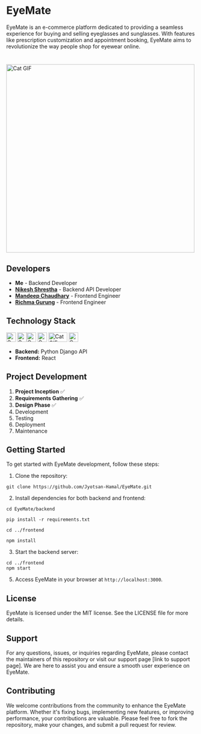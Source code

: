 
# EyeMate

EyeMate is an e-commerce platform dedicated to providing a seamless experience for buying and selling eyeglasses and sunglasses. With features like prescription customization and appointment booking, EyeMate aims to revolutionize the way people shop for eyewear online.
# 
<img src="https://user-images.githubusercontent.com/74038190/212750680-266fa8aa-39f1-4e8b-8873-7181dbaf3d7c.gif" alt="Cat GIF" width="500" height="500">

## Developers

- **Me** -  Backend Developer
- [**Nikesh Shrestha**](https://github.com/Nik-doid) - Backend API Developer
- [**Mandeep Chaudhary**](https://github.com/Mochigurung) - Frontend Engineer
- [**Richma Gurung**](https://github.com/Mandip69) - Frontend Engineer

## Technology Stack
<img src="https://user-images.githubusercontent.com/74038190/212257472-08e52665-c503-4bd9-aa20-f5a4dae769b5.gif" alt="Cat GIF" width="25" height="25"> <img src="https://user-images.githubusercontent.com/74038190/212257467-871d32b7-e401-42e8-a166-fcfd7baa4c6b.gif" alt="Cat GIF" width="25" height="25"><img src="https://user-images.githubusercontent.com/74038190/212257454-16e3712e-945a-4ca2-b238-408ad0bf87e6.gif" alt="Cat GIF" width="25" height="25">
<img src="https://user-images.githubusercontent.com/74038190/212257468-1e9a91f1-b626-4baa-b15d-5c385dfa7ed2.gif" alt="Cat GIF" width="25" height="25">
<img src="https://user-images.githubusercontent.com/74038190/212281775-b468df30-4edc-4bf8-a4ee-f52e1aaddc86.gif" alt="Cat GIF" width="50" height="25">
<img src="https://user-images.githubusercontent.com/74038190/212280805-9bcb336b-8c55-46a8-abf8-ff286ab55472.gif" alt="Cat GIF" width="25" height="25">

- **Backend:** Python Django API 
- **Frontend:** React

## Project Development

1. **Project Inception** ✅
2. **Requirements Gathering** ✅
3. **Design Phase** ✅
4. Development
5. Testing
6. Deployment
7. Maintenance


## Getting Started

To get started with EyeMate development, follow these steps:

1. Clone the repository:
```
git clone https://github.com/Jyotsan-Hamal/EyeMate.git
```

2. Install dependencies for both backend and frontend:

```
cd EyeMate/backend
```
```
pip install -r requirements.txt
```
```
cd ../frontend
```
```
npm install
```


3. Start the backend server:
```
cd ../frontend
npm start
```

5. Access EyeMate in your browser at `http://localhost:3000`.

## License

EyeMate is licensed under the MIT license. See the LICENSE file for more details.

## Support

For any questions, issues, or inquiries regarding EyeMate, please contact the maintainers of this repository or visit our support page [link to support page]. We are here to assist you and ensure a smooth user experience on EyeMate.

## Contributing

We welcome contributions from the community to enhance the EyeMate platform. Whether it's fixing bugs, implementing new features, or improving performance, your contributions are valuable. Please feel free to fork the repository, make your changes, and submit a pull request for review.

